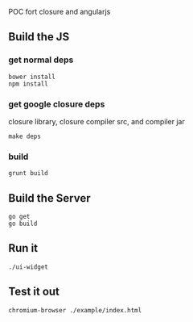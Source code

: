 POC fort closure and angularjs


## Build the JS
### get normal deps
	
	bower install
	npm install

### get google closure deps
closure library, closure compiler src, and compiler jar
	
	make deps

### build
	
	grunt build


## Build the Server

	go get
	go build


## Run it

	./ui-widget


## Test it out

	chromium-browser ./example/index.html

<div class="fluid-container">
			<div class="row-fluid">
				<div class="col-md-2">
					<widget-list></widget-list>
				</div>
				<div class="col-md-6">
					<widget></widget>
				</div>
			</div>
</div>

<script src="https://ajax.googleapis.com/ajax/libs/angularjs/1.4.5/angular.min.js"></script>
<script src="https://cdnjs.cloudflare.com/ajax/libs/angular-ui-bootstrap/1.2.1/ui-bootstrap.min.js"></script>
<script src="https://cdnjs.cloudflare.com/ajax/libs/angular-ui-bootstrap/1.2.1/ui-bootstrap-tpls.min.js"></script>

<script src="http://localhost:8000/assets/app.js"></script>

